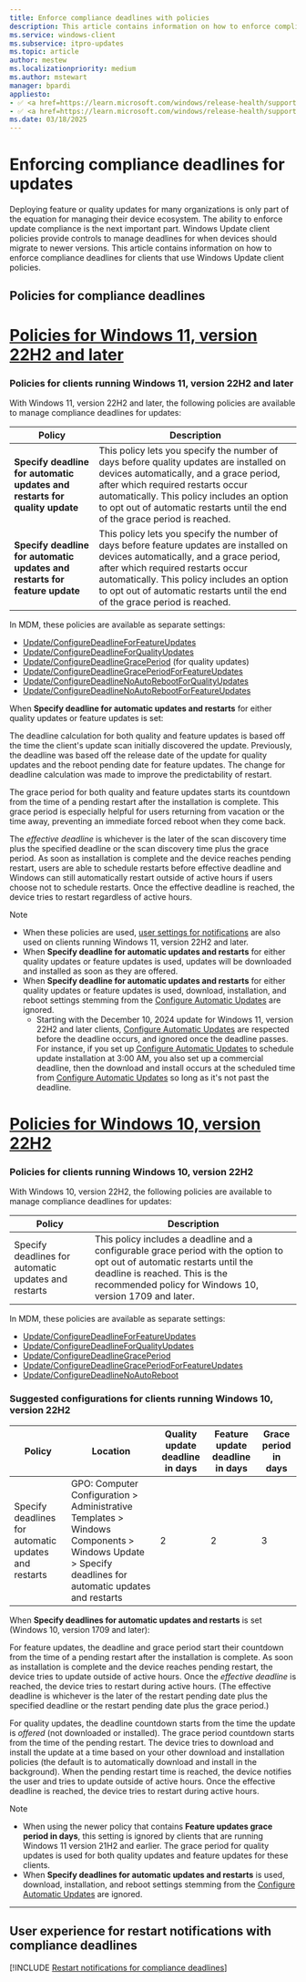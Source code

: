 ```yaml
---
title: Enforce compliance deadlines with policies
description: This article contains information on how to enforce compliance deadlines using Windows Update client policies.
ms.service: windows-client
ms.subservice: itpro-updates
ms.topic: article
author: mestew
ms.localizationpriority: medium
ms.author: mstewart
manager: bpardi
appliesto:
- ✅ <a href=https://learn.microsoft.com/windows/release-health/supported-versions-windows-client target=_blank>Windows 11</a>
- ✅ <a href=https://learn.microsoft.com/windows/release-health/supported-versions-windows-client target=_blank>Windows 10</a>
ms.date: 03/18/2025
---
```

# Enforcing compliance deadlines for updates

Deploying feature or quality updates for many organizations is only part of the equation for managing their device ecosystem. The ability to enforce update compliance is the next important part. Windows Update client policies provide controls to manage deadlines for when devices should migrate to newer versions. This article contains information on how to enforce compliance deadlines for clients that use Windows Update client policies.

## Policies for compliance deadlines

# [Policies for Windows 11, version 22H2 and later](#tab/w11-22h2-policy)

### Policies for clients running Windows 11, version 22H2 and later

With Windows 11, version 22H2 and later, the following policies are available to manage compliance deadlines for updates:

|Policy| Description |
|-|-|
| **Specify deadline for automatic updates and restarts for quality update** | This policy lets you specify the number of days before quality  updates are installed on devices automatically, and a grace period, after which required restarts occur automatically. This policy includes an option to opt out of automatic restarts until the end of the grace period is reached. |
| **Specify deadline for automatic updates and restarts for feature update** | This policy lets you specify the number of days before feature updates are installed on devices automatically, and a grace period, after which required restarts occur automatically. This policy includes an option to opt out of automatic restarts until the end of the grace period is reached. |

In MDM, these policies are available as separate settings:
- [Update/ConfigureDeadlineForFeatureUpdates](/windows/client-management/mdm/policy-csp-update#update-configuredeadlineforfeatureupdates)
- [Update/ConfigureDeadlineForQualityUpdates](/windows/client-management/mdm/policy-csp-update#update-configuredeadlineforqualityupdates)
- [Update/ConfigureDeadlineGracePeriod](/windows/client-management/mdm/policy-csp-update#update-configuredeadlinegraceperiod) (for quality updates)
- [Update/ConfigureDeadlineGracePeriodForFeatureUpdates](/windows/client-management/mdm/policy-csp-update#configuredeadlinegraceperiodforfeatureupdates) <!--Windows 11, version 22H2 and later-->
- [Update/ConfigureDeadlineNoAutoRebootForQualityUpdates](/windows/client-management/mdm/policy-csp-update#configuredeadlinenoautorebootforqualityupdates) <!--Windows 11, version 22H2 and later-->
- [Update/ConfigureDeadlineNoAutoRebootForFeatureUpdates](/windows/client-management/mdm/policy-csp-update#configuredeadlinenoautorebootforfeatureupdates) <!--Windows 11, version 22H2 and later-->

When **Specify deadline for automatic updates and restarts** for either quality updates or feature updates is set:

The deadline calculation for both quality and feature updates is based off the time the client's update scan initially discovered the update. Previously, the deadline was based off the release date of the update for quality updates and the reboot pending date for feature updates. The change for deadline calculation was made to improve the predictability of restart.

The grace period for both quality and feature updates starts its countdown from the time of a pending restart after the installation is complete. This grace period is especially helpful for users returning from vacation or the time away, preventing an immediate forced reboot when they come back.

The *effective deadline* is whichever is the later of the scan discovery time plus the specified deadline or the scan discovery time plus the grace period. As soon as installation is complete and the device reaches pending restart, users are able to schedule restarts before effective deadline and Windows can still automatically restart outside of active hours if users choose not to schedule restarts. Once the effective deadline is reached, the device tries to restart regardless of active hours.

> [!NOTE]
> - When these policies are used, [user settings for notifications](waas-wufb-csp-mdm.md#user-settings-for-notifications) are also used on clients running Windows 11, version 22H2 and later.
> - When **Specify deadline for automatic updates and restarts** for either quality updates or feature updates is used, updates will be downloaded and installed as soon as they are offered.
> - When **Specify deadline for automatic updates and restarts** for either quality updates or feature updates is used, download, installation, and reboot settings stemming from the [Configure Automatic Updates](waas-restart.md#schedule-update-installation) are ignored.
>    - Starting with the December 10, 2024 update for Windows 11, version 22H2 and later clients, [Configure Automatic Updates](waas-restart.md#schedule-update-installation) are respected before the deadline occurs, and ignored once the deadline passes. For instance, if you set up [Configure Automatic Updates](waas-restart.md#schedule-update-installation) to schedule update installation at 3:00 AM, you also set up a commercial deadline, then the download and install occurs at the scheduled time from [Configure Automatic Updates](waas-restart.md#schedule-update-installation) so long as it's not past the deadline.


# [Policies for Windows 10, version 22H2](#tab/w10-2h2-policy)

### Policies for clients running Windows 10, version 22H2
<!-- also applies to Windows 11, version 21H2 and earlier -->
With Windows 10, version 22H2, the following policies are available to manage compliance deadlines for updates:

|Policy|Description |
|-|-|
| Specify deadlines for automatic updates and restarts | This policy includes a deadline and a configurable grace period with the option to opt out of automatic restarts until the deadline is reached. This is the recommended policy for Windows 10, version 1709 and later.|

In MDM, these policies are available as separate settings:

- [Update/ConfigureDeadlineForFeatureUpdates](/windows/client-management/mdm/policy-csp-update#update-configuredeadlineforfeatureupdates)
- [Update/ConfigureDeadlineForQualityUpdates](/windows/client-management/mdm/policy-csp-update#update-configuredeadlineforqualityupdates)
- [Update/ConfigureDeadlineGracePeriod](/windows/client-management/mdm/policy-csp-update#update-configuredeadlinegraceperiod)
- [Update/ConfigureDeadlineGracePeriodForFeatureUpdates](/windows/client-management/mdm/policy-csp-update#configuredeadlinegraceperiodforfeatureupdates)
- [Update/ConfigureDeadlineNoAutoReboot](/windows/client-management/mdm/policy-csp-update#configuredeadlinenoautoreboot)

### Suggested configurations for clients running Windows 10, version 22H2

|Policy|Location|Quality update deadline in days|Feature update deadline in days|Grace period in days|
|-|-|-|-|-|
| Specify deadlines for automatic updates and restarts | GPO: Computer Configuration > Administrative Templates > Windows Components > Windows Update > Specify deadlines for automatic updates and restarts  | 2 | 2 | 3 |

When **Specify deadlines for automatic updates and restarts** is set (Windows 10, version 1709 and later):

For feature updates, the deadline and grace period start their countdown from the time of a pending restart after the installation is complete. As soon as installation is complete and the device reaches pending restart, the device tries to update outside of active hours. Once the *effective deadline* is reached, the device tries to restart during active hours. (The effective deadline is whichever is the later of the restart pending date plus the specified deadline or the restart pending date plus the grace period.)

For quality updates, the deadline countdown starts from the time the update is *offered* (not downloaded or installed). The grace period countdown starts from the time of the pending restart. The device tries to download and install the update at a time based on your other download and installation policies (the default is to automatically download and install in the background). When the pending restart time is reached, the device notifies the user and tries to update outside of active hours. Once the effective deadline is reached, the device tries to restart during active hours.

> [!NOTE]
> - When using the newer policy that contains **Feature updates grace period in days**, this setting is ignored by clients that are running Windows 11 version 21H2 and earlier. The grace period for quality updates is used for both quality updates and feature updates for these clients.
> - When **Specify deadlines for automatic updates and restarts** is used, download, installation, and reboot settings stemming from the [Configure Automatic Updates](waas-restart.md#schedule-update-installation) are ignored.

---

## User experience for restart notifications with compliance deadlines

<!--using include for restart notifications for compliance deadlines-->
[!INCLUDE [Restart notifications for compliance deadlines](./includes/wufb-restart-notifications-compliance-deadlines.md)]

